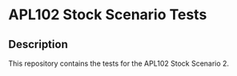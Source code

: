 # APL102 Stock Scenario Tests

## Description

This repository contains the tests for the APL102 Stock Scenario 2.
